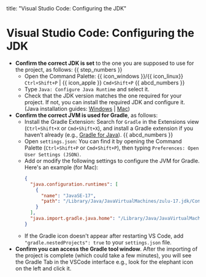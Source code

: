 <frontmatter>
  title: "Visual Studio Code: Configuring the JDK"
</frontmatter>

# Visual Studio Code: Configuring the JDK

* **Confirm the correct JDK is set** to the one you are supposed to use for the project, as follows: {{ step_numbers }}
  * Open the Command Palette: {{ icon_windows }}/{{ icon_linux}} `Ctrl+Shift+P` | {{ icon_apple }} `Cmd+Shift+P` {{ abcd_numbers }}
  * Type `Java: Configure Java Runtime` and select it.
  * Check that the JDK version matches the one required for your project. If not, you can install the required JDK and configure it. (Java installation guides: [Windows](https://se-education.org/guides/tutorials/javaInstallationMac.html) | [Mac](https://se-education.org/guides/tutorials/javaInstallationWindows.html))
* **Confirm the correct JVM is used for Gradle**, as follows:
  * Install the Gradle Extension: Search for `Gradle` in the Extensions view (`Ctrl+Shift+X` or `Cmd+Shift+X`), and install a Gradle extension if you haven’t already (e.g., [Gradle for Java](https://marketplace.visualstudio.com/items?itemName=vscjava.vscode-gradle)). {{ abcd_numbers }}
  * Open `settings.json`: You can find it by opening the Command Palette (`Ctrl+Shift+P` or `Cmd+Shift+P`), then typing `Preferences: Open User Settings (JSON)`.
  * Add or modify the following settings to configure the JVM for Gradle. Here's an example (for Mac):
    ```json { heading="settings.json" }
    {
      "java.configuration.runtimes": [
        {
          "name": "JavaSE-17",
          "path": "/Library/Java/JavaVirtualMachines/zulu-17.jdk/Contents/Home"
        }
      ],
      "java.import.gradle.java.home": "/Library/Java/JavaVirtualMachines/zulu-11.jdk/Contents/Home"
    }
    ```
  * If the Gradle icon doesn't appear after restarting VS Code, add `"gradle.nestedProjects": true` to your `settings.json` file.
* **Confirm you can access the Gradle tool window**. After the importing of the project is complete (which could take a few minutes), you will see the Gradle Tab in the VSCode interface e.g., look for the elephant icon on the left and click it.<br>
   <pic src="images/vscode/vscode_gradle_icon.jpg" width="400" />
